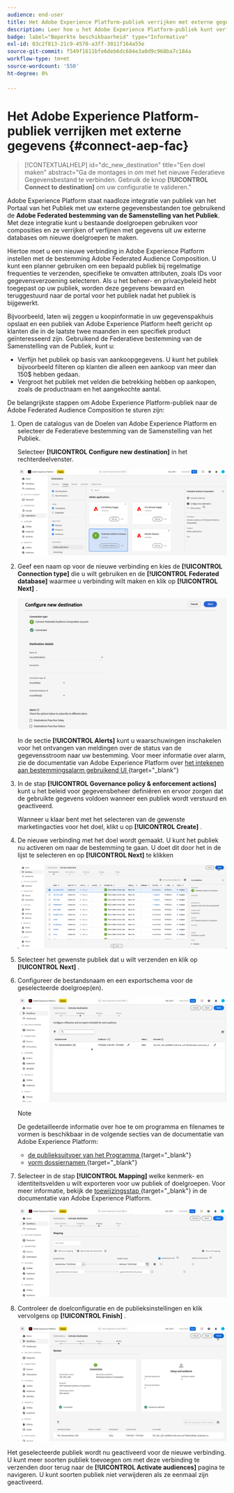```yaml
---
audience: end-user
title: Het Adobe Experience Platform-publiek verrijken met externe gegevens
description: Leer hoe u het Adobe Experience Platform-publiek kunt verfijnen en verrijken met gegevens uit uw gefedereerde databases met behulp van de gefedereerde compositiebestemming van het publiek.
badge: label="Beperkte beschikbaarheid" type="Informative"
exl-id: 03c2f813-21c9-4570-a3ff-3011f164a55e
source-git-commit: f549f1611bfe6deb6dc684e3a0d9c968ba7c184a
workflow-type: tm+mt
source-wordcount: '550'
ht-degree: 0%

---
```


# Het Adobe Experience Platform-publiek verrijken met externe gegevens {#connect-aep-fac}

>[!CONTEXTUALHELP]
>id="dc_new_destination"
>title="Een doel maken"
>abstract="Ga de montages in om met het nieuwe Federatieve Gegevensbestand te verbinden. Gebruik de knop **[!UICONTROL Connect to destination]** om uw configuratie te valideren."

Adobe Experience Platform staat naadloze integratie van publiek van het Portaal van het Publiek met uw externe gegevensbestanden toe gebruikend de **Adobe Federated bestemming van de Samenstelling van het Publiek**. Met deze integratie kunt u bestaande doelgroepen gebruiken voor composities en ze verrijken of verfijnen met gegevens uit uw externe databases om nieuwe doelgroepen te maken.

Hiertoe moet u een nieuwe verbinding in Adobe Experience Platform instellen met de bestemming Adobe Federated Audience Composition. U kunt een planner gebruiken om een bepaald publiek bij regelmatige frequenties te verzenden, specifieke te omvatten attributen, zoals IDs voor gegevensverzoening selecteren. Als u het beheer- en privacybeleid hebt toegepast op uw publiek, worden deze gegevens bewaard en teruggestuurd naar de portal voor het publiek nadat het publiek is bijgewerkt.

Bijvoorbeeld, laten wij zeggen u koopinformatie in uw gegevenspakhuis opslaat en een publiek van Adobe Experience Platform heeft gericht op klanten die in de laatste twee maanden in een specifiek product geïnteresseerd zijn. Gebruikend de Federatieve bestemming van de Samenstelling van de Publiek, kunt u:

* Verfijn het publiek op basis van aankoopgegevens. U kunt het publiek bijvoorbeeld filteren op klanten die alleen een aankoop van meer dan 150$ hebben gedaan.
* Vergroot het publiek met velden die betrekking hebben op aankopen, zoals de productnaam en het aangekochte aantal.

De belangrijkste stappen om Adobe Experience Platform-publiek naar de Adobe Federated Audience Composition te sturen zijn:

1. Open de catalogus van de Doelen van Adobe Experience Platform en selecteer de Federatieve bestemming van de Samenstelling van het Publiek.

   Selecteer **[!UICONTROL Configure new destination]** in het rechterdeelvenster.

   ![](assets/destination-new.png)

1. Geef een naam op voor de nieuwe verbinding en kies de **[!UICONTROL Connection type]** die u wilt gebruiken en de **[!UICONTROL Federated database]** waarmee u verbinding wilt maken en klik op **[!UICONTROL Next]** .

   ![](assets/destination-configure.png)

   In de sectie **[!UICONTROL Alerts]** kunt u waarschuwingen inschakelen voor het ontvangen van meldingen over de status van de gegevensstroom naar uw bestemming. Voor meer informatie over alarm, zie de documentatie van Adobe Experience Platform over [ het intekenen aan bestemmingsalarm gebruikend UI ](https://experienceleague.adobe.com/en/docs/experience-platform/destinations/ui/alerts) {target="_blank"}

1. In de stap **[!UICONTROL Governance policy & enforcement actions]** kunt u het beleid voor gegevensbeheer definiëren en ervoor zorgen dat de gebruikte gegevens voldoen wanneer een publiek wordt verstuurd en geactiveerd.

   Wanneer u klaar bent met het selecteren van de gewenste marketingacties voor het doel, klikt u op **[!UICONTROL Create]** .

1. De nieuwe verbinding met het doel wordt gemaakt. U kunt het publiek nu activeren om naar de bestemming te gaan. U doet dit door het in de lijst te selecteren en op **[!UICONTROL Next]** te klikken

   ![](assets/destination-activate.png)

1. Selecteer het gewenste publiek dat u wilt verzenden en klik op **[!UICONTROL Next]** .

1. Configureer de bestandsnaam en een exportschema voor de geselecteerde doelgroep(en).

   ![](assets/destination-schedule.png)

   >[!NOTE]
   >
   >De gedetailleerde informatie over hoe te om programma en filenames te vormen is beschikbaar in de volgende secties van de documentatie van Adobe Experience Platform:
   >
   >* [ de publieksuitvoer van het Programma ](https://experienceleague.adobe.com/en/docs/experience-platform/destinations/ui/activate/activate-batch-profile-destinations#scheduling) {target="_blank"}
   >* [ vorm dossiernamen ](https://experienceleague.adobe.com/en/docs/experience-platform/destinations/ui/activate/activate-batch-profile-destinations#configure-file-names) {target="_blank"}

1. Selecteer in de stap **[!UICONTROL Mapping]** welke kenmerk- en identiteitsvelden u wilt exporteren voor uw publiek of doelgroepen. Voor meer informatie, bekijk de [ toewijzingsstap ](https://experienceleague.adobe.com/en/docs/experience-platform/destinations/ui/activate/activate-batch-profile-destinations#mapping) {target="_blank"} in de documentatie van Adobe Experience Platform.

   ![](assets/destination-attributes.png)

1. Controleer de doelconfiguratie en de publieksinstellingen en klik vervolgens op **[!UICONTROL Finish]** .

   ![](assets/destination-review.png)

Het geselecteerde publiek wordt nu geactiveerd voor de nieuwe verbinding. U kunt meer soorten publiek toevoegen om met deze verbinding te verzenden door terug naar de **[!UICONTROL Activate audiences]** pagina te navigeren. U kunt soorten publiek niet verwijderen als ze eenmaal zijn geactiveerd.
